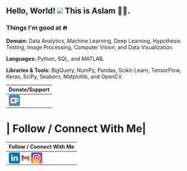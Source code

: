 ## Hello, World! <img src="https://media.giphy.com/media/hvRJCLFzcasrR4ia7z/giphy.gif" width="25px"> This is Aslam 🙋‍♂️.

### Things I'm good at :fire:

**Domain:** Data Analytics, Machine Learning, Deep Learning, Hypothesis Testing, Image Processing, Computer Vision, and Data Visualization.

**Languages:**  Python, SQL, and MATLAB.

**Libraries & Tools:** BigQuery, NumPy, Pandas, Scikit-Learn, TensorFlow, Keras, SciPy, Seaborn, Matplotlib, and OpenCV.


|Donate/Support|
|-----|
|<a href="https://www.buymeacoffee.com/gitupmak"><img align="left" alt="Aslam Khan - buymeacoffee" width="30px" src="https://github.com/edent/SuperTinyIcons/blob/master/images/svg/ko-fi.svg" /></a>|

|<img align="right"> Follow / Connect With Me|
=======
|Follow / Connect With Me|
|-----|
|<a href="https://www.linkedin.com/in/aslam-khan-243265158/"><img align="left" alt="Aslam's LinkedIn" width="30px" src="https://github.com/edent/SuperTinyIcons/blob/master/images/svg/linkedin.svg" /></a><a href="mailto:aslamece1097@gmail.com"><img align="left" alt="Aslam's Personal mail" width="30px" src="https://github.com/edent/SuperTinyIcons/blob/master/images/svg/gmail.svg" /></a><a href="https://www.instagram.com/iamaslam.khan/"><img align="left" alt="Aslam's Instagram" width="30px" src="https://github.com/edent/SuperTinyIcons/blob/master/images/svg/instagram.svg" /></a>
